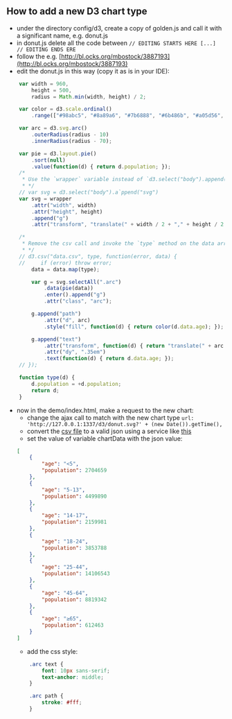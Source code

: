 ## How to add a new D3 chart type
- under the directory config/d3, create a copy of golden.js and call it with a significant name, e.g. donut.js
- in donut.js delete all the code between ``// EDITING STARTS HERE [...] // EDITING ENDS ERE``
- follow the e.g. [http://bl.ocks.org/mbostock/3887193](http://bl.ocks.org/mbostock/3887193) 
- edit the donut.js in this way (copy it as is in your IDE):

```javascript
    var width = 960,
        height = 500,
        radius = Math.min(width, height) / 2;

    var color = d3.scale.ordinal()
        .range(["#98abc5", "#8a89a6", "#7b6888", "#6b486b", "#a05d56", "#d0743c", "#ff8c00"]);

    var arc = d3.svg.arc()
        .outerRadius(radius - 10)
        .innerRadius(radius - 70);

    var pie = d3.layout.pie()
        .sort(null)
        .value(function(d) { return d.population; });
    /*
     * Use the `wrapper` variable instead of `d3.select("body").append("svg")
     * */
    // var svg = d3.select("body").a`ppend("svg")
    var svg = wrapper
        .attr("width", width)
        .attr("height", height)
        .append("g")
        .attr("transform", "translate(" + width / 2 + "," + height / 2 + ")");

    /*
     * Remove the csv call and invoke the `type` method on the data array `data = data.map(type)`
     * */
    // d3.csv("data.csv", type, function(error, data) {
    //     if (error) throw error;
        data = data.map(type);

        var g = svg.selectAll(".arc")
            .data(pie(data))
            .enter().append("g")
            .attr("class", "arc");

        g.append("path")
            .attr("d", arc)
            .style("fill", function(d) { return color(d.data.age); });

        g.append("text")
            .attr("transform", function(d) { return "translate(" + arc.centroid(d) + ")"; })
            .attr("dy", ".35em")
            .text(function(d) { return d.data.age; });
    // });

    function type(d) {
        d.population = +d.population;
        return d;
    }

```

- now in the demo/index.html, make a request to the new chart:
    - change the ajax call to match with the new chart type 
    `url: 'http://127.0.0.1:1337/d3/donut.svg?' + (new Date()).getTime(),`
    - convert the [csv file](http://bl.ocks.org/mbostock/3887193#data.csv) to a 
    valid json using a service like [this](http://www.csvjson.com/csv2json)
    - set the value of variable chartData with the json value:
    ```json 
    [
        {
            "age": "<5",
            "population": 2704659
        },
        {
            "age": "5-13",
            "population": 4499890
        },
        {
            "age": "14-17",
            "population": 2159981
        },
        {
            "age": "18-24",
            "population": 3853788
        },
        {
            "age": "25-44",
            "population": 14106543
        },
        {
            "age": "45-64",
            "population": 8819342
        },
        {
            "age": "≥65",
            "population": 612463
        }
    ]
    ```
    - add the css style:
    ```css
        .arc text {
            font: 10px sans-serif;
            text-anchor: middle;
        }

        .arc path {
            stroke: #fff;
        }
    ```
